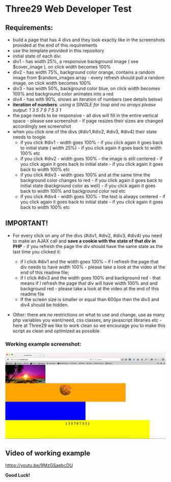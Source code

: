 # Three29 Web Developer Test #

## Requirements: ##
- build a page that has 4 divs and they look exactly like in the screenshots provided at the end of this requirements
- use the template provided in this repository
- initial state of each div:
- div1 - has width 25%, a responsive background image ( see $cover_image ), on click width becomes 100%
- div2 - has width 75%, background color orange, contains a random image from $random_images array - every refresh should pull a random image, on click width becomes 100%
- div3 - has width 50%, background color blue, on click width becomes 100% and background color animates into a red
- div4 - has with 90%, shows an iteration of numbers (see details below)
- **iteration of numbers**: *using a SINGLE for loop and no arrays please output: 1 3 5 7 9 7 5 3 1*
- the page needs to be responsive - all divs will fill in the entire vertical space - please see screenshot - if page resizes their sizes are changed accordingly see screenshot 
- when you click one of the divs (#div1,#div2, #div3, #div4) their state needs to toogle
  - if you click #div1 - width goes 100% - if you click again it goes back to initial state ( width 25%) - if you click again it goes back to width 100% etc
  - if you click #div2 - width goes 100% - the image is still centered - if you click again it goes back to initial state - if you click again it goes back to width 100% etc
  - if you click #div3 - width goes 100% and at the same time the background color changes to red - if you click again it goes back to initial state (background color as well) - if you click again it goes back to width 100% and background color red etc
  - if you click #div4 - width goes 100% - the text is always centered -  if you click again it goes back to initial state - if you click again it goes back to width 100% etc
              
## IMPORTANT! ##
- For every click on any of the divs (#div1, #div2, #div3, #div4) you need to make an AJAX call and **save a cookie with the state of that div in PHP** - if you refresh the page the div should have the same state as the last time you clicked it:
  - if I click #div1 and the width goes 100% - if I refresh the page that div needs to have width 100% - please take a look at the video at the end of this readme file;
  - if I click #div3 and the width goes 100% and background red - that means if I refresh the page that div will have width 100% and and background red - please take a look at the video at the end of this readme file
  - If the screen size is smaller or equal than 600px then the div3 and div4 should be hidden.
    
- Other: there are no restrictions on what to use and change, use as many php variables you want/need, css classes, any javascript libraries etc - here at Three29 we like to work clean so we encourage you to make this script as clean and optimized as possible

### Working example screenshot: ###

![screenshot1.png](example.png)


## Video of working example ##
https://youtu.be/9MzGSaebcDU

**Good Luck!**
